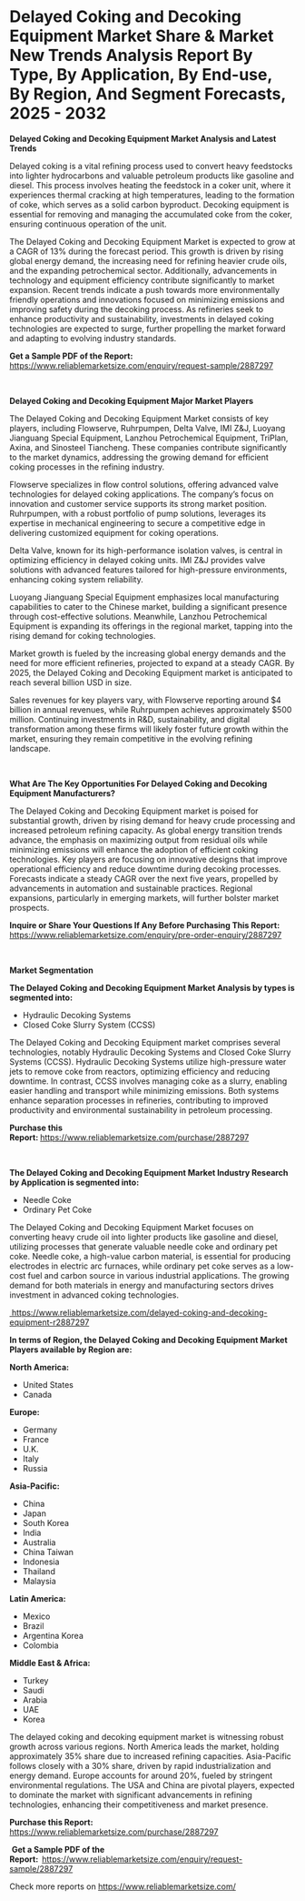 <p><h1>Delayed Coking and Decoking Equipment Market Share & Market New Trends Analysis Report By Type, By Application, By End-use, By Region, And Segment Forecasts, 2025 - 2032</h1></p><p><strong>Delayed Coking and Decoking Equipment Market Analysis and Latest Trends</strong></p>
<p><p>Delayed coking is a vital refining process used to convert heavy feedstocks into lighter hydrocarbons and valuable petroleum products like gasoline and diesel. This process involves heating the feedstock in a coker unit, where it experiences thermal cracking at high temperatures, leading to the formation of coke, which serves as a solid carbon byproduct. Decoking equipment is essential for removing and managing the accumulated coke from the coker, ensuring continuous operation of the unit.</p><p>The Delayed Coking and Decoking Equipment Market is expected to grow at a CAGR of 13% during the forecast period. This growth is driven by rising global energy demand, the increasing need for refining heavier crude oils, and the expanding petrochemical sector. Additionally, advancements in technology and equipment efficiency contribute significantly to market expansion. Recent trends indicate a push towards more environmentally friendly operations and innovations focused on minimizing emissions and improving safety during the decoking process. As refineries seek to enhance productivity and sustainability, investments in delayed coking technologies are expected to surge, further propelling the market forward and adapting to evolving industry standards.</p></p>
<p><strong>Get a Sample PDF of the Report:&nbsp;</strong> <a href="https://www.reliablemarketsize.com/enquiry/request-sample/2887297?utm_campaign=3434&utm_medium=2&utm_source=Github&utm_content=ia&utm_term=14032025&utm_id=delayed-coking-and-decoking-equipment">https://www.reliablemarketsize.com/enquiry/request-sample/2887297</a></p>
<p>&nbsp;</p>
<p><strong>Delayed Coking and Decoking Equipment Major Market Players</strong></p>
<p><p>The Delayed Coking and Decoking Equipment Market consists of key players, including Flowserve, Ruhrpumpen, Delta Valve, IMI Z&J, Luoyang Jianguang Special Equipment, Lanzhou Petrochemical Equipment, TriPlan, Axina, and Sinosteel Tiancheng. These companies contribute significantly to the market dynamics, addressing the growing demand for efficient coking processes in the refining industry.</p><p>Flowserve specializes in flow control solutions, offering advanced valve technologies for delayed coking applications. The company’s focus on innovation and customer service supports its strong market position. Ruhrpumpen, with a robust portfolio of pump solutions, leverages its expertise in mechanical engineering to secure a competitive edge in delivering customized equipment for coking operations. </p><p>Delta Valve, known for its high-performance isolation valves, is central in optimizing efficiency in delayed coking units. IMI Z&J provides valve solutions with advanced features tailored for high-pressure environments, enhancing coking system reliability. </p><p>Luoyang Jianguang Special Equipment emphasizes local manufacturing capabilities to cater to the Chinese market, building a significant presence through cost-effective solutions. Meanwhile, Lanzhou Petrochemical Equipment is expanding its offerings in the regional market, tapping into the rising demand for coking technologies.</p><p>Market growth is fueled by the increasing global energy demands and the need for more efficient refineries, projected to expand at a steady CAGR. By 2025, the Delayed Coking and Decoking Equipment market is anticipated to reach several billion USD in size. </p><p>Sales revenues for key players vary, with Flowserve reporting around $4 billion in annual revenues, while Ruhrpumpen achieves approximately $500 million. Continuing investments in R&D, sustainability, and digital transformation among these firms will likely foster future growth within the market, ensuring they remain competitive in the evolving refining landscape.</p></p>
<p>&nbsp;</p>
<p><strong>What Are The Key Opportunities For Delayed Coking and Decoking Equipment Manufacturers?</strong></p>
<p><p>The Delayed Coking and Decoking Equipment market is poised for substantial growth, driven by rising demand for heavy crude processing and increased petroleum refining capacity. As global energy transition trends advance, the emphasis on maximizing output from residual oils while minimizing emissions will enhance the adoption of efficient coking technologies. Key players are focusing on innovative designs that improve operational efficiency and reduce downtime during decoking processes. Forecasts indicate a steady CAGR over the next five years, propelled by advancements in automation and sustainable practices. Regional expansions, particularly in emerging markets, will further bolster market prospects.</p></p>
<p><strong>Inquire or Share Your Questions If Any Before Purchasing This Report:</strong> <a href="https://www.reliablemarketsize.com/enquiry/pre-order-enquiry/2887297?utm_campaign=3434&utm_medium=2&utm_source=Github&utm_content=ia&utm_term=14032025&utm_id=delayed-coking-and-decoking-equipment">https://www.reliablemarketsize.com/enquiry/pre-order-enquiry/2887297</a></p>
<p>&nbsp;</p>
<p><strong>Market Segmentation</strong></p>
<p><strong>The Delayed Coking and Decoking Equipment Market Analysis by types is segmented into:</strong></p>
<p><ul><li>Hydraulic Decoking Systems</li><li>Closed Coke Slurry System (CCSS)</li></ul></p>
<p><p>The Delayed Coking and Decoking Equipment market comprises several technologies, notably Hydraulic Decoking Systems and Closed Coke Slurry Systems (CCSS). Hydraulic Decoking Systems utilize high-pressure water jets to remove coke from reactors, optimizing efficiency and reducing downtime. In contrast, CCSS involves managing coke as a slurry, enabling easier handling and transport while minimizing emissions. Both systems enhance separation processes in refineries, contributing to improved productivity and environmental sustainability in petroleum processing.</p></p>
<p><strong>Purchase this Report:&nbsp;</strong><a href="https://www.reliablemarketsize.com/purchase/2887297?utm_campaign=3434&utm_medium=2&utm_source=Github&utm_content=ia&utm_term=14032025&utm_id=delayed-coking-and-decoking-equipment">https://www.reliablemarketsize.com/purchase/2887297</a></p>
<p>&nbsp;</p>
<p><strong>The Delayed Coking and Decoking Equipment Market Industry Research by Application is segmented into:</strong></p>
<p><ul><li>Needle Coke</li><li>Ordinary Pet Coke</li></ul></p>
<p><p>The Delayed Coking and Decoking Equipment Market focuses on converting heavy crude oil into lighter products like gasoline and diesel, utilizing processes that generate valuable needle coke and ordinary pet coke. Needle coke, a high-value carbon material, is essential for producing electrodes in electric arc furnaces, while ordinary pet coke serves as a low-cost fuel and carbon source in various industrial applications. The growing demand for both materials in energy and manufacturing sectors drives investment in advanced coking technologies.</p></p>
<p><a href="https://www.reliablemarketsize.com/delayed-coking-and-decoking-equipment-r2887297?utm_campaign=3434&utm_medium=2&utm_source=Github&utm_content=ia&utm_term=14032025&utm_id=delayed-coking-and-decoking-equipment">&nbsp;https://www.reliablemarketsize.com/delayed-coking-and-decoking-equipment-r2887297</a></p>
<p><strong>In terms of Region, the Delayed Coking and Decoking Equipment Market Players available by Region are:</strong></p>
<p>
    <p> <strong> North America: </strong>
        <ul>
            <li>United States</li>
            <li>Canada</li>
        </ul>
        </p> 
    <p> <strong> Europe: </strong>
        <ul>
            <li>Germany</li>
            <li>France</li>
            <li>U.K.</li>
            <li>Italy</li>
            <li>Russia</li>
        </ul>
        </p> 
    <p> <strong> Asia-Pacific: </strong>
        <ul>
            <li>China</li>
            <li>Japan</li>
            <li>South Korea</li>
            <li>India</li>
            <li>Australia</li>
            <li>China Taiwan</li>
            <li>Indonesia</li>
            <li>Thailand</li>
            <li>Malaysia</li>
        </ul>
        </p> 
    <p> <strong> Latin America: </strong>
        <ul>
            <li>Mexico</li>
            <li>Brazil</li>
            <li>Argentina Korea</li>
            <li>Colombia</li>
        </ul>
        </p> 
    <p> <strong> Middle East & Africa: </strong>
        <ul>
            <li>Turkey</li>
            <li>Saudi</li>
            <li>Arabia</li>
            <li>UAE</li>
            <li>Korea</li>
        </ul>
    </p>
    </p>
<p><p>The delayed coking and decoking equipment market is witnessing robust growth across various regions. North America leads the market, holding approximately 35% share due to increased refining capacities. Asia-Pacific follows closely with a 30% share, driven by rapid industrialization and energy demand. Europe accounts for around 20%, fueled by stringent environmental regulations. The USA and China are pivotal players, expected to dominate the market with significant advancements in refining technologies, enhancing their competitiveness and market presence.</p></p>
<p><strong>Purchase this Report: </strong><a href="https://www.reliablemarketsize.com/purchase/2887297?utm_campaign=3434&utm_medium=2&utm_source=Github&utm_content=ia&utm_term=14032025&utm_id=delayed-coking-and-decoking-equipment">https://www.reliablemarketsize.com/purchase/2887297</a></p>
<p>&nbsp;<strong>Get a Sample PDF of the Report:&nbsp;&nbsp;</strong><a href="https://www.reliablemarketsize.com/enquiry/request-sample/2887297?utm_campaign=3434&utm_medium=2&utm_source=Github&utm_content=ia&utm_term=14032025&utm_id=delayed-coking-and-decoking-equipment">https://www.reliablemarketsize.com/enquiry/request-sample/2887297</a></p>
<p><strong></strong></p>
<p>Check more reports on <a href="https://www.reliablemarketsize.com/?utm_campaign=3434&utm_medium=2&utm_source=Github&utm_content=ia&utm_term=14032025&utm_id=delayed-coking-and-decoking-equipment">https://www.reliablemarketsize.com/</a></p>